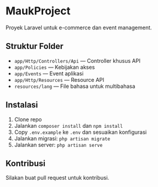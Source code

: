 # MaukProject

Proyek Laravel untuk e-commerce dan event management.

## Struktur Folder

- `app/Http/Controllers/Api` — Controller khusus API
- `app/Policies` — Kebijakan akses
- `app/Events` — Event aplikasi
- `app/Http/Resources` — Resource API
- `resources/lang` — File bahasa untuk multibahasa

## Instalasi

1. Clone repo
2. Jalankan `composer install` dan `npm install`
3. Copy `.env.example` ke `.env` dan sesuaikan konfigurasi
4. Jalankan migrasi: `php artisan migrate`
5. Jalankan server: `php artisan serve`

## Kontribusi

Silakan buat pull request untuk kontribusi.
